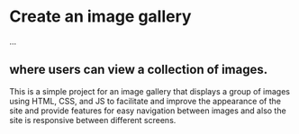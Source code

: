 # Create an image gallery

  ...
## where users can view a collection of images.
This is a simple project for an image gallery that displays a group of images using HTML, CSS, and JS to facilitate and
improve the appearance of the site and provide features for easy navigation between images and also the site is responsive between different screens.
